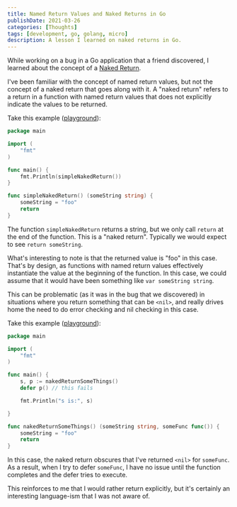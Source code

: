 ```yaml
---
title: Named Return Values and Naked Returns in Go
publishDate: 2021-03-26
categories: [Thoughts]
tags: [development, go, golang, micro]
description: A lesson I learned on naked returns in Go.
---
```


While working on a bug in a Go application that a friend discovered, I learned
about the concept of a [Naked Return](https://tour.golang.org/basics/7).

I've been familiar with the concept of named return values, but not the concept
of a naked return that goes along with it. A "naked return" refers to a return
in a function with named return values that does not explicitly indicate the
values to be returned.

Take this example ([playground](https://play.golang.org/p/akTh6Z5V848)):

```go
package main

import (
    "fmt"
)

func main() {
    fmt.Println(simpleNakedReturn())
}

func simpleNakedReturn() (someString string) {
    someString = "foo"
    return
}
```

The function `simpleNakedReturn` returns a string, but we only call `return` at
the end of the function. This is a "naked return". Typically we would expect to
see `return someString`.

What's interesting to note is that the returned value is "foo" in this case.
That's by design, as functions with named return values effectively instantiate
the value at the beginning of the function. In this case, we could assume that
it would have been something like `var someString string`.

This can be problematic (as it was in the bug that we discovered) in situations
where you return something that can be `<nil>`, and really drives home the need
to do error checking and nil checking in this case.

Take this example ([playground](https://play.golang.org/p/GoYUebSzAHP)):

```go
package main

import (
    "fmt"
)

func main() {
    s, p := nakedReturnSomeThings()
    defer p() // this fails

    fmt.Println("s is:", s)

}

func nakedReturnSomeThings() (someString string, someFunc func()) {
    someString = "foo"
    return
}
```

In this case, the naked return obscures that I've returned `<nil>` for
`someFunc`. As a result, when I try to defer `someFunc`, I have no issue until
the function completes and the defer tries to execute.

This reinforces to me that I would rather return explicitly, but it's certainly
an interesting language-ism that I was not aware of.

